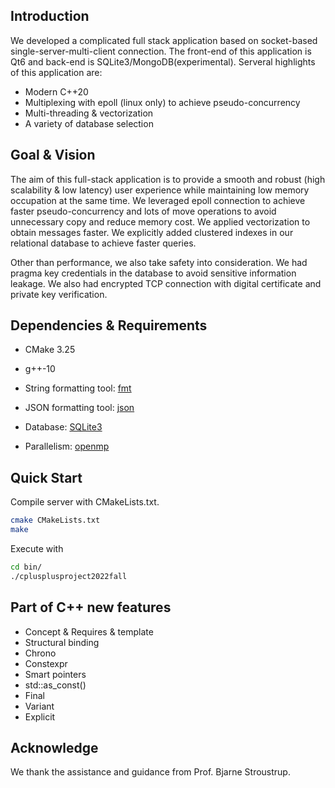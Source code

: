 ## Introduction

We developed a complicated full stack application based on socket-based single-server-multi-client connection. The front-end of this application is Qt6 and back-end is SQLite3/MongoDB(experimental). Serveral highlights of this application are:

* Modern C++20
* Multiplexing with epoll (linux only) to achieve pseudo-concurrency
* Multi-threading & vectorization
* A variety of database selection


## Goal & Vision

The aim of this full-stack application is to provide a smooth and robust (high scalability & low latency) user experience while maintaining low memory occupation at the same time. We leveraged epoll connection to achieve faster pseudo-concurrency and lots of move operations to avoid unnecessary copy and reduce memory cost. We applied vectorization to obtain messages faster. We explicitly added clustered indexes in our relational database to achieve faster queries.

Other than performance, we also take safety into consideration. We had pragma key credentials in the database to avoid sensitive information leakage. We also had encrypted TCP connection with digital certificate and private key verification. 


## Dependencies & Requirements

* CMake 3.25
* g++-10

* String formatting tool: [fmt](https://github.com/fmtlib/fmt)
* JSON formatting tool: [json](https://github.com/nlohmann/json)
* Database: [SQLite3](https://github.com/SRombauts/SQLiteCpp/tree/master/sqlite3)
* Parallelism: [openmp](https://www.openmp.org/resources/)



## Quick Start

Compile server with CMakeLists.txt.

```bash
cmake CMakeLists.txt
make
```

Execute with

```bash
cd bin/
./cplusplusproject2022fall
```




## Part of C++ new features

* Concept & Requires & template
* Structural binding
* Chrono
* Constexpr
* Smart pointers
* std::as_const()
* Final
* Variant
* Explicit


## Acknowledge

We thank the assistance and guidance from Prof. Bjarne Stroustrup.